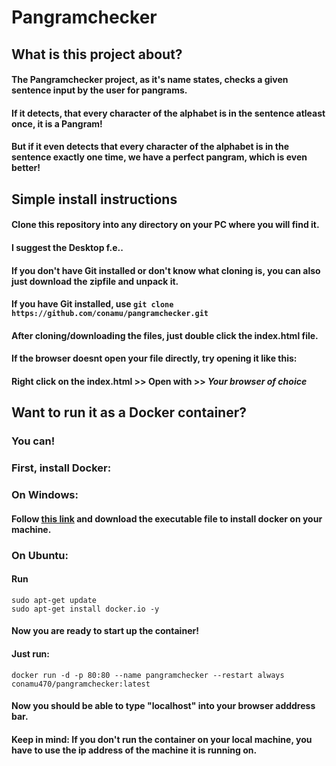 # Pangramchecker

## What is this project about?
#### The Pangramchecker project, as it's name states, checks a given sentence input by the user for pangrams.
#### If it detects, that every character of the alphabet is in the sentence atleast once, it is a Pangram!
#### But if it even detects that every character of the alphabet is in the sentence exactly one time, we have a perfect pangram, which is even better!

## Simple install instructions

#### Clone this repository into any directory on your PC where you will find it.
#### I suggest the Desktop f.e..
#### If you don't have Git installed or don't know what cloning is, you can also  just download the zipfile and unpack it.
#### If you have Git installed, use `git clone https://github.com/conamu/pangramchecker.git`

#### After cloning/downloading the files, just double click the index.html file.
#### If the browser doesnt open your file directly, try opening it like this:
#### Right click on the index.html >> Open with >> *Your browser of choice*

## Want to run it as a Docker container?
### You can!
### First, install Docker:
### On Windows:
#### Follow [this link](https://hub.docker.com/editions/community/docker-ce-desktop-windows/) and download the executable file to install docker on your machine.
### On Ubuntu:
#### Run 
```
sudo apt-get update
sudo apt-get install docker.io -y
```
#### Now you are ready to start up the container!
#### Just run:
`docker run -d -p 80:80 --name pangramchecker --restart always conamu470/pangramchecker:latest`

#### Now you should be able to type "localhost" into your browser adddress bar.
#### Keep in mind: If you don't run the container on your local machine, you have to use the ip address of the machine it is running on.
